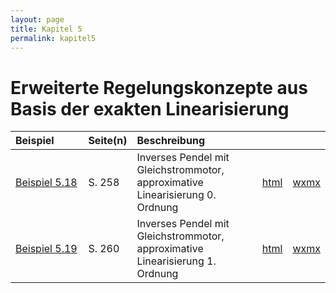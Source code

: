```yaml
---
layout: page
title: Kapitel 5
permalink: kapitel5
---
```


# Erweiterte Regelungskonzepte aus Basis der exakten Linearisierung

|Beispiel&nbsp;&nbsp;&nbsp;&nbsp;&nbsp;&nbsp;&nbsp;&nbsp;&nbsp;|Seite(n)|Beschreibung| | |
|:---|:---|:---|---|---|
|[Beispiel 5.18](beispiel5_18.md)|S. 258| Inverses Pendel mit Gleichstrommotor, approximative Linearisierung 0. Ordnung| [html](Inverses_Pendel_Approx_0.html)| [wxmx](Inverses_Pendel_Approx_0.wxmx)|
|[Beispiel 5.19](beispiel5_19.md)|S. 260| Inverses Pendel mit Gleichstrommotor, approximative Linearisierung 1. Ordnung| [html](Inverses_Pendel_Approx_1.html)| [wxmx](Inverses_Pendel_Approx_1.wxmx)|
